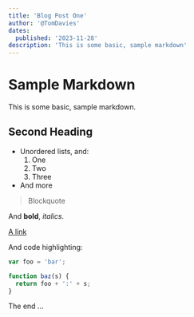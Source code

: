 ```yaml
---
title: 'Blog Post One'
author: '@TomDavies'
dates:
  published: '2023-11-28'
description: 'This is some basic, sample markdown'
---
```


# Sample Markdown

This is some basic, sample markdown.

## Second Heading

- Unordered lists, and:
  1. One
  2. Two
  3. Three
- And more

> Blockquote

And **bold**, _italics_.

[A link](https://markdowntohtml.com)

And code highlighting:
```js
var foo = 'bar';

function baz(s) {
  return foo + ':' + s;
}
```

The end ...

